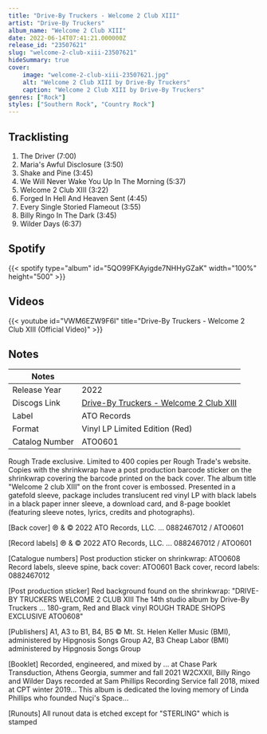 ```yaml
---
title: "Drive-By Truckers - Welcome 2 Club XIII"
artist: "Drive-By Truckers"
album_name: "Welcome 2 Club XIII"
date: 2022-06-14T07:41:21.000000Z
release_id: "23507621"
slug: "welcome-2-club-xiii-23507621"
hideSummary: true
cover:
    image: "welcome-2-club-xiii-23507621.jpg"
    alt: "Welcome 2 Club XIII by Drive-By Truckers"
    caption: "Welcome 2 Club XIII by Drive-By Truckers"
genres: ["Rock"]
styles: ["Southern Rock", "Country Rock"]
---
```


## Tracklisting
1. The Driver (7:00)
2. Maria's Awful Disclosure (3:50)
3. Shake and Pine (3:45)
4. We Will Never Wake You Up In The Morning (5:37)
5. Welcome 2 Club XIII (3:22)
6. Forged In Hell And Heaven Sent (4:45)
7. Every Single Storied Flameout (3:55)
8. Billy Ringo In The Dark (3:45)
9. Wilder Days (6:37)


## Spotify
{{< spotify type="album" id="5QO99FKAyigde7NHHyGZaK" width="100%" height="500" >}}



## Videos
{{< youtube id="VWM6EZW9F6I" title="Drive-By Truckers - Welcome 2 Club XIII (Official Video)" >}}

## Notes
| Notes          |             |
| ---------------| ----------- |
| Release Year   | 2022 |
| Discogs Link   | [Drive-By Truckers - Welcome 2 Club XIII](https://www.discogs.com/release/23507621-Drive-By-Truckers-Welcome-2-Club-XIII) |
| Label          | ATO Records |
| Format         | Vinyl LP Limited Edition (Red) |
| Catalog Number | ATO0601 |

Rough Trade exclusive. Limited to 400 copies per Rough Trade's website.  
Copies with the shrinkwrap have a post production barcode sticker on the shrinkwrap covering the barcode printed on the back cover. 
The album title "Welcome 2 club XIII" on the front cover is embossed.
Presented in a gatefold sleeve, package includes translucent red vinyl LP with black labels in a black paper inner sleeve, a download card, and 8-page booklet (featuring sleeve notes, lyrics, credits and photographs).

[Back cover]
℗ & © 2022 ATO Records, LLC. ... 0882467012 / ATO0601

[Record labels]
℗ & © 2022 ATO Records, LLC. ... 0882467012 / ATO0601

[Catalogue numbers]
Post production sticker on shrinkwrap: ATO0608
Record labels, sleeve spine, back cover: ATO0601
Back cover, record labels: 0882467012

[Post production sticker]
Red background found on the shrinkwrap: 
"DRIVE-BY TRUCKERS WELCOME 2 CLUB XIII The 14th studio album by Drive-By Truckers ... 180-gram, Red and Black vinyl ROUGH TRADE SHOPS EXCLUSIVE ATO0608"

[Publishers]
A1, A3 to B1, B4, B5 © Mt. St. Helen Keller Music (BMI), administered by Hipgnosis Songs Group
A2, B3 Cheap Labor (BMI) administered by Hipgnosis Songs Group

[Booklet]
Recorded, engineered, and mixed by ... at Chase Park Transduction, Athens Georgia, summer and fall 2021
W2CXXII, Billy Ringo and Wilder Days recorded at Sam Phillips Recording Service fall 2018, mixed at CPT winter 2019...
This album  is dedicated the loving memory of Linda Phillips who founded Nuçi's Space...

[Runouts]
All runout data is etched except for "STERLING" which is stamped
